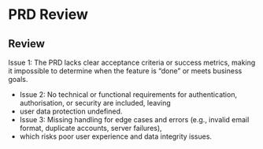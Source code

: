 # PRD Review
## Review
Issue 1: The PRD lacks clear acceptance criteria or success metrics, making it impossible to determine when the feature 
is “done” or meets business goals.
- Issue 2: No technical or functional requirements for authentication, authorisation, or security are included, leaving 
- user data protection undefined.
- Issue 3: Missing handling for edge cases and errors (e.g., invalid email format, duplicate accounts, server failures), 
- which risks poor user experience and data integrity issues.

